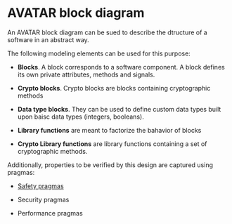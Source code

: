 # AVATAR block diagram

An AVATAR block diagram can be sued to describe the dtructure of a software in an abstract way.

The following modeling elements can be used for this purpose:

- **Blocks**. A block corresponds to a software component. A block defines its own private attributes, methods and signals.

- **Crypto blocks**. Crypto blocks are blocks containing cryptographic methods

- **Data type blocks**. They can be used to define custom data types built upon baisc data types (integers, booleans).

- **Library functions** are meant to factorize the bahavior of blocks

- **Crypto Library functions** are library functions containing a set of cryptographic methods.

Additionally, properties to be verified by this design are captured using pragmas:

- [Safety pragmas](file://avatarsafetypragmas.md)

- Security pragmas

- Performance pragmas
